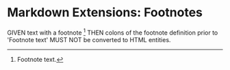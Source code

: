 # Markdown Extensions: Footnotes

GIVEN text with a footnote [^footnote]
THEN colons of the footnote definition prior to 'Footnote text' MUST NOT be converted to HTML entities.

[^footnote]: Footnote text.
